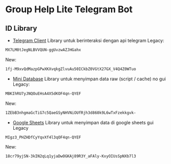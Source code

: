 # Group Help Lite Telegram Bot

## ID Library
- [Telegram Client](https://github.com/azkadev/telegram_client/tree/main/Google-Apps-Script)
  Library untuk berinteraksi dengan api telegram
Legacy:
```bash
MX7LM0tJegNLBVVQUN-ggUvzwAZJHGahx
```
New:
```bash
1fj-M9xvQdMazpGPwXKXvqkgZlvuAu50ICkbZ0VGtX27GX_V4Q4Z0WTuo
```
- [Mini Database](https://github.com/azkadev/librarys/tree/main/apps-script/minidb)
 Library untuk menyimpan data raw (script / cache) no gui
Legacy: 
```bash
MBKIhRU7yJNQOuEHsA4X5dKOF4qn-QYEF
```
New:
```bash
1ZEbB3nhgmaGcTiG7c5QaeGSyNHVNiOUfRjh3d860k9L6wTxFzekkgvk-
```
- [Google Sheets](https://github.com/azkadev/librarys/tree/main/apps-script/gsheets)
  Library untuk menyimpan data di google sheets gui
Legacy
```bash
MIgz3_PHZHDfCyYqvXf4l3qOF4qn-QYEF
```
New:
```bash
18cr79yjSN-3kIN2qLq1yjaDwOGKAj89R3Y_aFAly-KxyOIUsSpNXb7l3
```